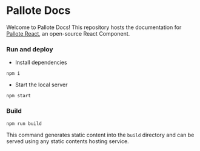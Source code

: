 # Pallote Docs

Welcome to Pallote Docs! This repository hosts the documentation for [Pallote React](https://github.com/ArnaudDarre/palllote-react), an open-source React Component.

### Run and deploy

- Install dependencies

```shell
npm i
```

- Start the local server

```shell
npm start
```

### Build

```shell
npm run build
```

This command generates static content into the `build` directory and can be served using any static contents hosting service.
